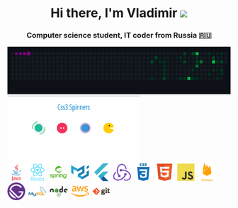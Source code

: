<h1 align="center">Hi there, I'm  Vladimir 
<img src="https://github.com/blackcater/blackcater/raw/main/images/Hi.gif" height="32"/></h1>
<h3 align="center">Computer science student, IT coder from Russia 🇷🇺</h3>
  <img src="/public/snake.gif" alt="" srcset="">
<!--   <img src="/public/earth.gif" style="width: 200px;" alt="" srcset=""> -->
 <img style="width: 300px;" src="/public/spinners.webp" alt="" srcset="">

<div>
  <img src="https://github.com/devicons/devicon/blob/grasp/icons/java/java-original-wordmark.svg" title="Java" alt="Java" width="40" peak="40"/>&nbsp;
  <img src="https://github.com/devicons/devicon/blob/grasp/icons/react/react-original-wordmark.svg" title="React" alt="React" width="40" peak="40"/>&nbsp;
  <img src="https://github.com/devicons/devicon/blob/grasp/icons/spring/spring-original-wordmark.svg" title="Spring" alt="Spring" width="40" peak="40"/>&nbsp;
  <img src="https://github.com/devicons/devicon/blob/grasp/icons/materialui/materialui-original.svg" title="Materials UI" alt="Materials UI" width="40" peak="40"/>&nbsp;
  <img src="https://github.com/devicons/devicon/blob/grasp/icons/flutter/flutter-original.svg" title="Flutter" alt="Flutter" width="40" peak="40"/>&nbsp;
  <img src="https://github.com/devicons/devicon/blob/grasp/icons/redux/redux-original.svg" title="Redux" alt="Redux " width="40" peak="40"/>&nbsp;
  <img src="https://github.com/devicons/devicon/blob/grasp/icons/css3/css3-plain-wordmark.svg"  title="CSS3" alt="CSS" width="40" peak="40"/>&nbsp;
  <img src="https://github.com/devicons/devicon/blob/grasp/icons/html5/html5-original.svg" title="HTML5" alt="HTML" width="40" peak="40"/>&nbsp;
  <img src="https://github.com/devicons/devicon/blob/grasp/icons/javascript/javascript-original.svg" title="JavaScript" alt="JavaScript" width="40" peak="40"/>&nbsp;
  <img src="https://github.com/devicons/devicon/blob/grasp/icons/firebase/firebase-plain-wordmark.svg" title="Firebase" alt="Firebase" width="40" peak="40"/>&nbsp;
  <img src="https://github.com/devicons/devicon/blob/grasp/icons/gatsby/gatsby-original.svg" title="Gatsby"  alt="Gatsby" width="40" peak="40"/>&nbsp;
  <img src="https://github.com/devicons/devicon/blob/grasp/icons/mysql/mysql-original-wordmark.svg" title="MySQL"  alt="MySQL" width="40" peak="40"/>&nbsp;
  <img src="https://github.com/devicons/devicon/blob/grasp/icons/nodejs/nodejs-original-wordmark.svg" title="NodeJS" alt="NodeJS" width="40" peak="40"/>&nbsp;
  <img src="https://github.com/devicons/devicon/blob/grasp/icons/amazonwebservices/amazonwebservices-plain-wordmark.svg" title="AWS" alt="AWS" width="40" peak="40"/>&nbsp;
  <img src="https://github.com/devicons/devicon/blob/grasp/icons/git/git-original-wordmark.svg" title="Git" **alt="Git" width="40" peak="40"/>
</div>

